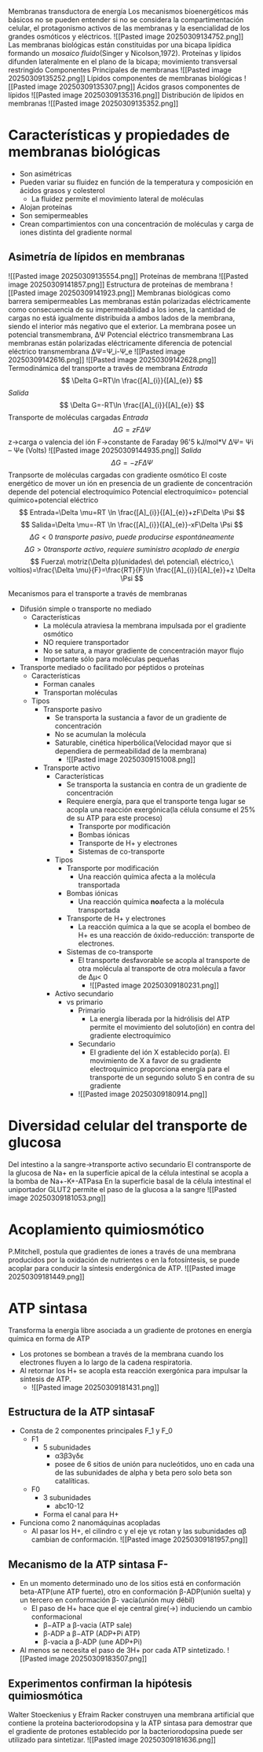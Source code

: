 Membranas transductora de energía
Los mecanismos bioenergéticos más básicos no se pueden entender si no se considera la compartimentación celular, el protagonismo activos de las membranas y la esencialidad de los grandes osmóticos y eléctricos.
	![[Pasted image 20250309134752.png]]
Las membranas  biológicas están constituidas por una bicapa lipídica formando un *mosaico fluido*(Singer y Nicolson,1972). Proteínas y lípidos difunden lateralmente en el plano de la bicapa; movimiento transversal restringido
Componentes Principales de membranas
![[Pasted image 20250309135252.png]]
	Lípidos componentes de membranas biológicas 
		![[Pasted image 20250309135307.png]]
	Ácidos grasos componentes de lípidos
		![[Pasted image 20250309135316.png]]
Distribución de lípidos en membranas
![[Pasted image 20250309135352.png]]
# Características y propiedades de membranas biológicas
- Son asimétricas
- Pueden variar su fluidez en función de la temperatura y composición en ácidos grasos y colesterol
	- La fluidez permite el movimiento lateral de moléculas
- Alojan proteínas
- Son semipermeables
- Crean compartimientos con una concentración de moléculas y carga de iones distinta del gradiente normal
## Asimetría  de lípidos en membranas
![[Pasted image 20250309135554.png]]
Proteínas de membrana
![[Pasted image 20250309141857.png]]
	Estructura de proteínas de membrana
		![[Pasted image 20250309141923.png]]
Membranas biológicas como barrera semipermeables
	Las membranas están polarizadas eléctricamente
		como consecuencia de su impermeabilidad a los iones, la cantidad de cargas  no está igualmente  distribuida a ambos lados de  la membrana, siendo el interior más negativo que el exterior. La membrana posee un potencial transmembrana, ∆Ψ
Potencial eléctrico transmembrana
	Las membranas están polarizadas eléctricamente
		diferencia de potencial eléctrico transmembrana
			∆Ψ=Ψ_i-Ψ_e
			![[Pasted image 20250309142616.png]]
			![[Pasted image 20250309142628.png]]
Termodinámica del transporte a través de membrana
	*Entrada*
	$$
\Delta G=RT\ln \frac{[A]_{i}}{[A]_{e}}
$$
	*Salida*
	$$
\Delta G=-RT\ln \frac{[A]_{i}}{[A]_{e}}
$$
Transporte de moléculas cargadas
	*Entrada*
	$$
\Delta G=z F \Delta \Psi
$$
	z→carga o  valencia del ión
	F→constante  de Faraday 96'5 kJ/mol*V
	∆Ψ= Ψi – Ψe (Volts)
	![[Pasted image 20250309144935.png]]
	*Salida*
		$$
\Delta G=-z F \Delta \Psi
$$
Tranpsorte de moléculas cargadas con gradiente osmótico
	El coste energético de mover un ión en presencia  de un gradiente de concentración depende del potencial electroquímico
		Potencial electroquímico= potencial químico+potencial eléctrico
	$$
Entrada=\Delta \mu=RT \ln \frac{[A]_{i}}{[A]_{e}}+zF\Delta \Psi 
$$
$$
Salida=\Delta \mu=-RT \ln \frac{[A]_{i}}{[A]_{e}}-xF\Delta \Psi
$$
$$
\Delta G <0\ transporte\ pasivo,\ puede\ producirse\ espontáneamente
$$
$$
\Delta G>0 transporte\ activo,\ requiere\ suministro\ acoplado\ de\ energía
$$
$$
Fuerza\ motriz(\Delta p)(unidades\ de\ potencial\ eléctrico,\ voltios)=\frac{\Delta \mu}{F}=\frac{RT}{F}\ln  \frac{[A]_{i}}{[A]_{e}}+z \Delta \Psi
$$

Mecanismos para el transporte a través de membranas

- Difusión simple o transporte no mediado
	- Características
		- La molécula atraviesa la membrana impulsada por el gradiente osmótico
		- NO requiere transportador
		- No se satura, a mayor gradiente de concentración mayor flujo
		- Importante sólo para moléculas pequeñas
- Transporte mediado o facilitado por péptidos o proteínas
	- Características
		- Forman canales
		- Transportan moléculas
	- Tipos
		- Transporte pasivo
			- Se transporta la sustancia a favor de un gradiente de concentración
			- No se acumulan la molécula
			- Saturable, cinética hiperbólica(Velocidad mayor que  si dependiera  de permeabilidad de la membrana)
				- ![[Pasted image 20250309151008.png]]
		- Transporte activo
			- Características
				- Se transporta la sustancia  en contra  de un gradiente de  concentración
				- Requiere energía, para  que el  transporte  tenga lugar se acopla una reacción exergónica(la célula consume el  25% de su ATP para este proceso)
					- Transporte por modificación
					- Bombas iónicas
					- Transporte de H+  y electrones
					- Sistemas de co-transporte
			- Tipos
				- Transporte por modificación
					- Una reacción química afecta a la molécula transportada
				- Bombas iónicas
					- Una reacción química  **no**afecta a la molécula transportada
				- Transporte de H+ y electrones
					- La reacción química a la que se acopla el bombeo de H+ es una reacción de óxido-reducción: transporte de electrones.
				- Sistemas de co-transporte
					- El transporte desfavorable se acopla al transporte de otra molécula al transporte de otra molécula a favor de ∆µ< 0
						- ![[Pasted image 20250309180231.png]]
			- Activo secundario
				- vs primario
					- Primario
						- La energía liberada por la hidrólisis del ATP permite el movimiento del soluto(ión) en contra del gradiente electroquímico
					- Secundario
						- El gradiente del ión X establecido por(a). El movimiento de X a favor de su gradiente electroquímico proporciona energía para el transporte de un segundo soluto S en contra de su gradiente
					- ![[Pasted image 20250309180914.png]]
# Diversidad celular del transporte de glucosa
Del intestino a la sangre→transporte activo secundario
		El contransporte de la glucosa de Na+ en la superficie apical  de la célula intestinal se acopla a la bomba de Na+-K+-ATPasa
		En la superficie basal de la célula intestinal el uniportador GLUT2 permite el paso de la glucosa a la sangre
		![[Pasted image 20250309181053.png]]
# Acoplamiento quimiosmótico
P.Mitchell, postula que gradientes de iones a través de una membrana producidos por la oxidación de nutrientes o en la fotosíntesis, se puede acoplar para conducir la síntesis endergónica de ATP.
	![[Pasted image 20250309181449.png]]
# ATP sintasa
Transforma la energía libre asociada a un gradiente de protones en energía química en forma de ATP
- Los protones se bombean a través de la membrana cuando los electrones fluyen a lo largo de la cadena respiratoria.
- Al retornar los H+ se acopla esta reacción exergónica para impulsar la síntesis de ATP.
	- ![[Pasted image 20250309181431.png]]
## Estructura de la ATP sintasaF
- Consta de 2 componentes principales F_1 y F_0
	- F1
		- 5 subunidades 
			- α3β3γδε
			- posee  de 6 sitios de unión para nucleótidos, uno en cada una de las subunidades de alpha y beta pero solo beta son catalíticas.
	- F0
		- 3 subunidades 
			- abc10-12
		- Forma el canal para H+
- Funciona como 2 nanomáquinas acopladas
	- Al pasar los H+, el cilindro c y el  eje γε rotan y las subunidades αβ cambian de conformación.
		![[Pasted image 20250309181957.png]]
## Mecanismo de la ATP sintasa F-
- En un momento determinado uno de los sitios está en conformación beta-ATP(une ATP fuerte), otro en conformación β-ADP(unión suelta) y un tercero en conformación β- vacía(unión muy débil)
	- El paso de H+ hace que el eje central gire(→) induciendo un cambio conformacional
		- β−ATP a β-vacia (ATP sale)
		- β-ADP a β−ATP (ADP+Pi ATP)
		- β-vacia a β-ADP (une ADP+Pi)
- Al menos se necesita el paso de 3H+ por cada ATP sintetizado.
		![[Pasted image 20250309183507.png]]
## Experimentos confirman la hipótesis quimiosmótica
Walter Stoeckenius y Efraim Racker construyen una membrana artificial que contiene la proteína bacteriorodopsina y la ATP sintasa para demostrar que el gradiente de protones establecido por la bacteriorodopsina puede ser utilizado para sintetizar.
![[Pasted image 20250309181636.png]]